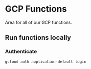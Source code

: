 # GCP Functions

Area for all of our GCP functions.

## Run functions locally

### Authenticate

```bash
gcloud auth application-default login
```
